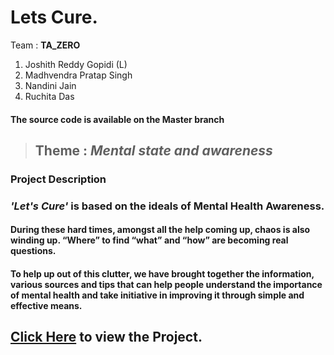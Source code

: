 # Lets Cure.

Team : <strong>TA_ZERO</strong>

1. Joshith Reddy Gopidi (L)<br>
2. Madhvendra Pratap Singh<br>
3. Nandini Jain<br>
4. Ruchita Das<br>

#### The source code is available on the **Master branch**

> ## Theme : _Mental state and awareness_

### Project Description
### _**'Let's Cure'**_ is based on the ideals of Mental Health Awareness.
#### During these hard times, amongst all the help coming up, chaos is also winding up. “Where” to find “what” and “how” are becoming real questions. <br>
#### To help up out of this clutter, we have brought together the information, various sources and tips that can help people understand the  importance of mental health and take initiative in improving it through simple and effective means.

## [Click Here](https://jos-re.github.io/Let-s-Cure/Source/) to view the Project.
